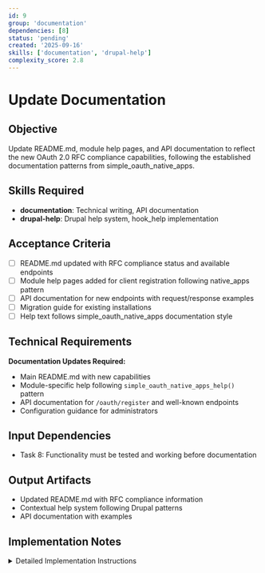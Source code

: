 ```yaml
---
id: 9
group: 'documentation'
dependencies: [8]
status: 'pending'
created: '2025-09-16'
skills: ['documentation', 'drupal-help']
complexity_score: 2.8
---
```


# Update Documentation

## Objective

Update README.md, module help pages, and API documentation to reflect the new OAuth 2.0 RFC compliance capabilities, following the established documentation patterns from simple_oauth_native_apps.

## Skills Required

- **documentation**: Technical writing, API documentation
- **drupal-help**: Drupal help system, hook_help implementation

## Acceptance Criteria

- [ ] README.md updated with RFC compliance status and available endpoints
- [ ] Module help pages added for client registration following native_apps pattern
- [ ] API documentation for new endpoints with request/response examples
- [ ] Migration guide for existing installations
- [ ] Help text follows simple_oauth_native_apps documentation style

## Technical Requirements

**Documentation Updates Required:**

- Main README.md with new capabilities
- Module-specific help following `simple_oauth_native_apps_help()` pattern
- API documentation for `/oauth/register` and well-known endpoints
- Configuration guidance for administrators

## Input Dependencies

- Task 8: Functionality must be tested and working before documentation

## Output Artifacts

- Updated README.md with RFC compliance information
- Contextual help system following Drupal patterns
- API documentation with examples

## Implementation Notes

<details>
<summary>Detailed Implementation Instructions</summary>

Follow the exact documentation patterns from `simple_oauth_native_apps.module`:

**README.md Updates:**

```markdown
## OAuth 2.0 RFC Compliance

This module now provides complete compliance with:

- **RFC 7591**: Dynamic Client Registration - Automated client onboarding via `/oauth/register`
- **RFC 9728**: Protected Resource Metadata - Resource discovery via `/.well-known/oauth-protected-resource`
- **RFC 8414**: Authorization Server Metadata - 100% compliant server discovery

### Available Endpoints

- `/.well-known/oauth-authorization-server` - Authorization server metadata
- `/.well-known/oauth-protected-resource` - Protected resource metadata
- `/oauth/register` - Dynamic client registration (POST)
- `/oauth/register/{client_id}` - Client management (GET/PUT/DELETE)
```

**Module Help Implementation:**
Copy the exact pattern from `simple_oauth_native_apps_help()` function:

```php
function simple_oauth_client_registration_help($route_name, RouteMatchInterface $route_match) {
  switch ($route_name) {
    case 'help.page.simple_oauth_client_registration':
      return _simple_oauth_client_registration_help_overview();
  }
}

function _simple_oauth_client_registration_help_overview() {
  $output = '<h2>' . t('About Simple OAuth Client Registration') . '</h2>';
  $output .= '<p>' . t('Provides RFC 7591 Dynamic Client Registration for automated OAuth client onboarding.') . '</p>';
  // Follow exact structure from native_apps help
}
```

**API Documentation Structure:**
Document each endpoint with:

- Purpose and RFC compliance
- Request format with examples
- Response format with examples
- Error conditions and responses
- Authentication requirements

**Migration Guide:**

- How to enable new submodules
- Configuration steps for administrators
- Benefits of the new endpoints
- Integration examples for developers

Follow the exact tone, structure, and formatting from simple_oauth_native_apps documentation.

</details>
